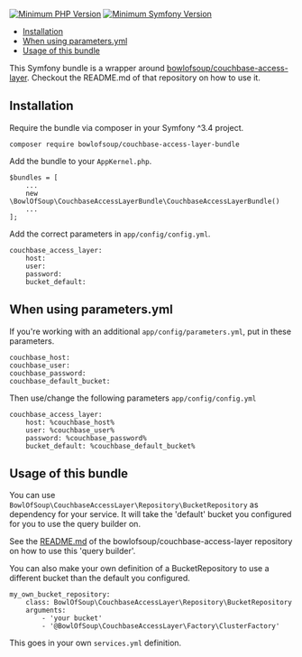 [![Minimum PHP Version](https://img.shields.io/badge/php-%5E%207.0-blue.svg?no-cache=1)](https://php.net/)
[![Minimum Symfony Version](https://img.shields.io/badge/symfony-%5E%203.4-green.svg)](https://symfony.com/)

- [Installation](#installation)
- [When using parameters.yml](#when-using-parametersyml)
- [Usage of this bundle](#usage-of-this-bundle)

This Symfony bundle is a wrapper around [bowlofsoup/couchbase-access-layer](https://github.com/BowlOfSoup/couchbase-access-layer).
Checkout the README.md of that repository on how to use it.

Installation
------------
Require the bundle via composer in your Symfony ^3.4 project.

    composer require bowlofsoup/couchbase-access-layer-bundle

Add the bundle to your `AppKernel.php`.

    $bundles = [
        ...
        new \BowlOfSoup\CouchbaseAccessLayerBundle\CouchbaseAccessLayerBundle()
        ...
    ];

Add the correct parameters in `app/config/config.yml`.

    couchbase_access_layer:
        host:
        user:
        password:
        bucket_default:

When using parameters.yml
-------------------------
If you're working with an additional `app/config/parameters.yml`, put in these parameters.

    couchbase_host:
    couchbase_user:
    couchbase_password:
    couchbase_default_bucket:

Then use/change the following parameters `app/config/config.yml`

    couchbase_access_layer:
        host: %couchbase_host%
        user: %couchbase_user%
        password: %couchbase_password%
        bucket_default: %couchbase_default_bucket%

Usage of this bundle
--------------------
You can use `BowlOfSoup\CouchbaseAccessLayer\Repository\BucketRepository` as dependency for your service.
It will take the 'default' bucket you configured for you to use the query builder on.

See the [README.md](https://github.com/BowlOfSoup/couchbase-access-layer)
of the bowlofsoup/couchbase-access-layer repository on how to use this 'query builder'.

You can also make your own definition of a BucketRepository to use a different bucket than the default you configured.

    my_own_bucket_repository:
        class: BowlOfSoup\CouchbaseAccessLayer\Repository\BucketRepository
        arguments:
            - 'your bucket'
            - '@BowlOfSoup\CouchbaseAccessLayer\Factory\ClusterFactory'

This goes in your own `services.yml` definition.
